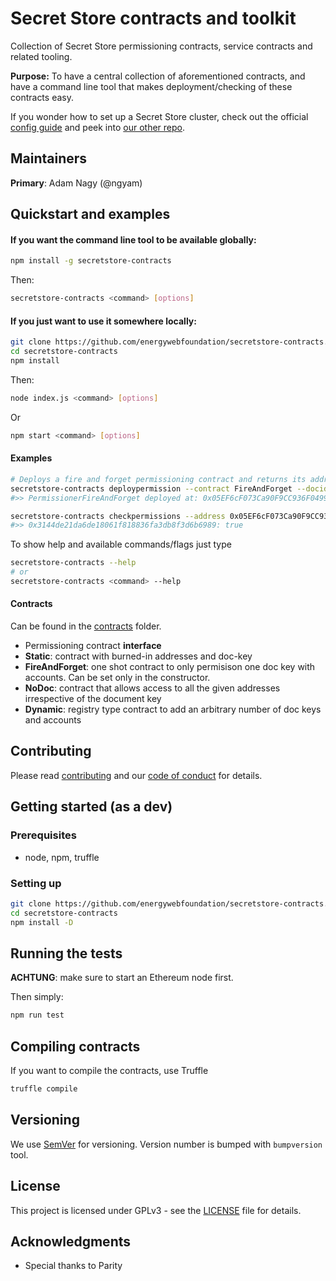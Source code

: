 # Secret Store contracts and toolkit
Collection of Secret Store permissioning contracts, service contracts and related tooling.

**Purpose:** To have a central collection of aforementioned contracts, and have a command line tool that makes deployment/checking of these contracts easy.

If you wonder how to set up a Secret Store cluster, check out the official [config guide](https://wiki.parity.io/Secret-Store-Configuration) and peek into [our other repo](https://github.com/energywebfoundation/local-tobalaba-ss-cluster).

## Maintainers

**Primary**: Adam Nagy (@ngyam)

## Quickstart and examples

#### If you want the command line tool to be available globally:
```bash
npm install -g secretstore-contracts
```
Then:
```bash
secretstore-contracts <command> [options]
```

#### If you just want to use it somewhere locally:
```bash
git clone https://github.com/energywebfoundation/secretstore-contracts.git
cd secretstore-contracts
npm install
```
Then:
```bash
node index.js <command> [options]
```
Or
```bash
npm start <command> [options]
```

#### Examples
```bash
# Deploys a fire and forget permissioning contract and returns its address
secretstore-contracts deploypermission --contract FireAndForget --docid 0xfefefefe --accounts 0x3144de21da6de18061f818836fa3db8f3d6b6989
#>> PermissionerFireAndForget deployed at: 0x05EF6cF073Ca90F9CC936F049934B27F75D7ea89

secretstore-contracts checkpermissions --address 0x05EF6cF073Ca90F9CC936F049934B27F75D7ea89 --docid 0xfefefefe --accounts 0x3144de21da6de18061f818836fa3db8f3d6b6989
#>> 0x3144de21da6de18061f818836fa3db8f3d6b6989: true
```

To show help and available commands/flags just type

```bash
secretstore-contracts --help
# or
secretstore-contracts <command> --help
```


#### Contracts
Can be found in the [contracts](contracts) folder.
 - Permissioning contract **interface**
 - **Static**: contract with burned-in addresses and doc-key
 - **FireAndForget**: one shot contract to only permisison one doc key with accounts. Can be set only in the constructor.
 - **NoDoc**: contract that allows access to all the given addresses irrespective of the document key
 - **Dynamic**: registry type contract to add an arbitrary number of doc keys and accounts


## Contributing

Please read [contributing](./CONTRIBUTING.md) and our [code of conduct](./CODE_OF_CONDUCT.md) for details.

## Getting started (as a dev)

### Prerequisites

 - node, npm, truffle

### Setting up

```bash
git clone https://github.com/energywebfoundation/secretstore-contracts.git
cd secretstore-contracts
npm install -D
```

## Running the tests

**ACHTUNG**: make sure to start an Ethereum node first.

Then simply:

```bash
npm run test
```

## Compiling contracts
If you want to compile the contracts, use Truffle
```bash
truffle compile
```

## Versioning

We use [SemVer](http://semver.org/) for versioning. Version number is bumped with `bumpversion` tool.

## License

This project is licensed under GPLv3 - see the [LICENSE](./LICENSE) file for details.

## Acknowledgments

* Special thanks to Parity